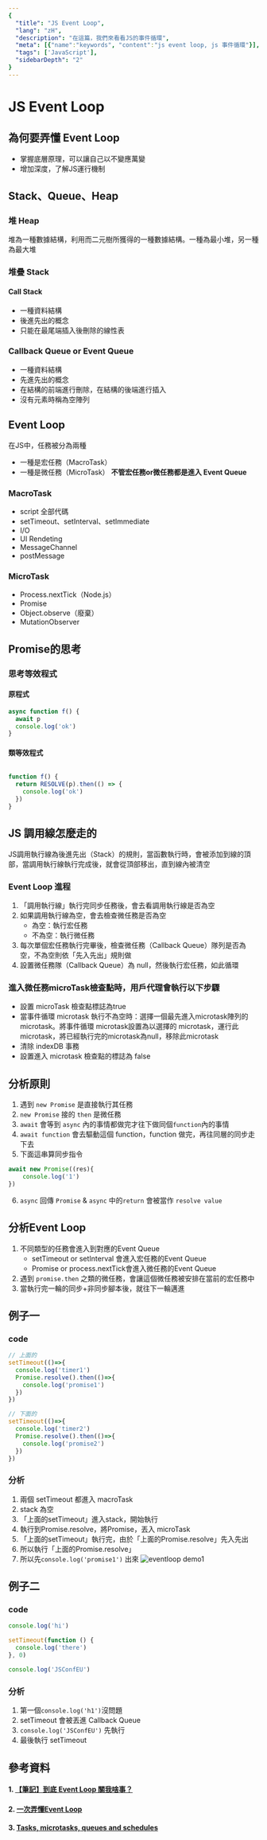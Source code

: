 ```yaml
---
{
  "title": "JS Event Loop",
  "lang": "zH",
  "description": "在這篇，我們來看看JS的事件循環",
  "meta": [{"name":"keywords", "content":"js event loop, js 事件循環"}],
  "tags": ['JavaScript'],
  "sidebarDepth": "2"
}
---
```

# JS Event Loop

## 為何要弄懂 Event Loop
* 掌握底層原理，可以讓自己以不變應萬變
* 增加深度，了解JS運行機制

## Stack、Queue、Heap
### 堆 Heap
堆為一種數據結構，利用而二元樹所獲得的一種數據結構。一種為最小堆，另一種為最大堆

### 堆疊 Stack
#### Call Stack
* 一種資料結構
* 後進先出的概念
* 只能在最尾端插入後刪除的線性表

### Callback Queue or Event Queue 
* 一種資料結構
* 先進先出的概念
* 在結構的前端進行刪除，在結構的後端進行插入
* 沒有元素時稱為空陣列

## Event Loop
在JS中，任務被分為兩種
* 一種是宏任務（MacroTask）
* 一種是微任務（MicroTask）
**不管宏任務or微任務都是進入 Event Queue**

### MacroTask
* script 全部代碼
* setTimeout、setInterval、setImmediate
* I/O
* UI Rendeting
* MessageChannel
* postMessage

### MicroTask
* Process.nextTick（Node.js）
* Promise
* Object.observe（廢棄）
* MutationObserver

## Promise的思考
### 思考等效程式
#### 原程式
```javascript
async function f() {
  await p
  console.log('ok')
}
```
#### 類等效程式
```javascript

function f() {
  return RESOLVE(p).then(() => {
    console.log('ok')
  })
}
```

## JS 調用線怎麼走的
JS調用執行線為後進先出（Stack）的規則，當函數執行時，會被添加到線的頂部，當調用執行線執行完成後，就會從頂部移出，直到線內被清空

### Event Loop 進程
1. 「調用執行線」執行完同步任務後，會去看調用執行線是否為空
2. 如果調用執行線為空，會去檢查微任務是否為空
    * 為空：執行宏任務
    * 不為空：執行微任務
3. 每次單個宏任務執行完畢後，檢查微任務（Callback Queue）隊列是否為空，不為空則依「先入先出」規則做
4. 設置微任務隊（Callback Queue）為 null，然後執行宏任務，如此循環

### 進入微任務microTask檢查點時，用戶代理會執行以下步驟
* 設置 microTask 檢查點標誌為true
* 當事件循環 microtask 執行不為空時：選擇一個最先進入microtask陣列的 microtask。將事件循環
microtask設置為以選擇的 microtask，運行此microtask，將已經執行完的microtask為null，移除此microtask
* 清除 indexDB 事務
* 設置進入 microtask 檢查點的標誌為 false

## 分析原則
1. 遇到 `new Promise` 是直接執行其任務
2. `new Promise` 接的 `then` 是微任務
3. `await` 會等到 `async` 內的事情都做完才往下做同個`function`內的事情
4. `await function` 會去驅動這個 function，function 做完，再往同層的同步走下去
5. 下面這串算同步指令
```javascript
await new Promise((res){
    console.log('1')
})
```
6. `async` 回傳 `Promise` & `async` 中的`return` 會被當作 `resolve value`

## 分析Event Loop
1. 不同類型的任務會進入到對應的Event Queue
    * setTimeout or setInterval 會進入宏任務的Event Queue
    * Promise or process.nextTick會進入微任務的Event Queue
2. 遇到 `promise.then` 之類的微任務，會讓這個微任務被安排在當前的宏任務中
3. 當執行完一輪的同步+非同步腳本後，就往下一輪邁進

## 例子一
### code
```javascript
// 上面的
setTimeout(()=>{
  console.log('timer1')
  Promise.resolve().then(()=>{
    console.log('promise1')
  })
})

// 下面的
setTimeout(()=>{
  console.log('timer2')
  Promise.resolve().then(()=>{
    console.log('promise2')
  })
})
```
### 分析
1. 兩個 setTimeout 都進入 macroTask
2. stack 為空
3. 「上面的setTimeout」進入stack，開始執行
4. 執行到Promise.resolve，將Promise，丟入 microTask
5. 「上面的setTimeout」執行完，由於「上面的Promise.resolve」先入先出
6. 所以執行「上面的Promise.resolve」
7. 所以先`console.log('promise1')` 出來
![eventloop demo1](https://user-gold-cdn.xitu.io/2019/1/18/16860ae5ad02f993?imageslim)

## 例子二
### code
```javascript
console.log('hi')

setTimeout(function () {
  console.log('there')
}, 0)

console.log('JSConfEU')
```
### 分析
1. 第一個`console.log('h1')`沒問題
2. setTimeout 會被丟進 Callback Queue
3. `console.log('JSConfEU')` 先執行
4. 最後執行 setTimeout

## 參考資料
#### 1. [【筆記】到底 Event Loop 關我啥事？](https://medium.com/infinitegamer/why-event-loop-exist-e8ac9d287044)
#### 2. [一次弄懂Event Loop](https://juejin.im/post/6844903764202094606)
#### 3. [Tasks, microtasks, queues and schedules](https://jakearchibald.com/2015/tasks-microtasks-queues-and-schedules/)
